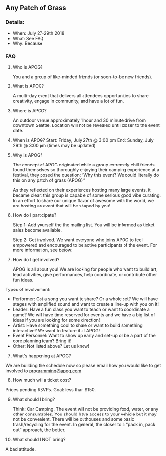 ## Any Patch of Grass

### Details:

- When: July 27-29th 2018
- What: See FAQ
- Why: Because

### FAQ

1. Who is APOG?

	You and a group of like-minded friends (or soon-to-be new friends).
  
2. What is APOG?

	A multi-day event that delivers all attendees opportunities to share creativity, engage in community, and have a lot of fun.
  
3. Where is APOG?

	An outdoor venue approximately 1 hour and 30 minute drive from downtown Seattle. Location will not be revealed until closer to the event date.
  
4. When is APOG?
	Start: Friday, July 27th @ 3:00 pm
	End: Sunday, July 29th @ 3:00 pm
	(times may be updated)
  
5. Why is APOG?

	The concept of APOG originated while a group extremely chill friends found themselves so thoroughly enjoying their camping experience at a festival, they posed the question: “Why this event? We could literally do this on any patch of grass (APOG).”

	As they reflected on their experiences hosting many large events, it became clear: this group is capable of some serious good vibe curating. In an effort to share our unique flavor of awesome with the world, we are hosting an event that will be shaped by you! 

5. How do I participate?

	Step 1: Add yourself the the mailing list. You will be informed as ticket sales become available.

	Step 2: Get involved. We want everyone who joins APOG to feel empowered and encouraged to be active participants of the event. For more information, see below:
  
6. How do I get involved?

	APOG is all about you! We are looking for people who want to build art, lead activities, give performances, help coordinate, or contribute other fun ideas.

  Types of involvement:
  
  - Performer: Got a song you want to share? Or a whole set? We will have stages with amplified sound and want to create a line-up with you on it!
  - Leader: Have a fun class you want to teach or want to coordinate a game? We will have time reserved for events and we have a big list of ideas if you are looking for some direction!
  - Artist: Have something cool to share or want to build something interactive? We want to feature it at APOG!
  - Event Personnel: Want to show up early and set-up or be a part of the core planning team? Bring it!
  - Other: Not listed above? Let us know!

7. What's happening at APOG?

  We are building the schedule now so please email how you would like to get involved to programming@apog.com

8. How much will a ticket cost?
	
  Prices pending RSVPs. Goal: less than $150.

9. What should I bring?

	Think: Car Camping. The event will not be providing food, water, or any other consumables. You should have access to your vehicle but it may not be convenient. There will be outhouses and some basic trash/recycling for the event. In general, the closer to a “pack in, pack out” approach, the better.

10. What should I NOT bring?	

  A bad attitude.
